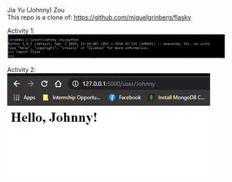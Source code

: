 Jia Yu (Johnny) Zou \
This repo is a clone of: https://github.com/miguelgrinberg/flasky

Activity 1: \
![Screenshot Activity 1](./Screenshots/Activity1.PNG?raw=true "Activity 1")

Activity 2: \
![Screenshot Activity 2](./Screenshots/Activity2.PNG?raw=true "Activity 2")